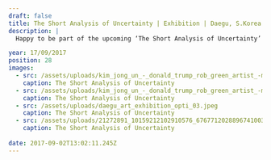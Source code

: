 ```yaml
---
draft: false
title: The Short Analysis of Uncertainty | Exhibition | Daegu, S.Korea
description: |
  Happy to be part of the upcoming ‘The Short Analysis of Uncertainty’ Exhibition, Daegu S.Korea - Twelve Artists, Twelve Days. Daegu Jung-gu Dalgubuldaero 2232-25

year: 17/09/2017
position: 28
images:
  - src: /assets/uploads/kim_jong_un_-_donald_trump_rob_green_artist_-mmint-uk_daegu_art_exhibition_opti.jpeg
    caption: The Short Analysis of Uncertainty   
  - src: /assets/uploads/kim_jong_un_-_donald_trump_rob_green_artist_-mmint-uk_daegu_art_exhibition_opti_02.jpeg
    caption: The Short Analysis of Uncertainty
  - src: /assets/uploads/daegu_art_exhibition_opti_03.jpeg
    caption: The Short Analysis of Uncertainty   
  - src: /assets/uploads/21272891_10159212102910576_6767712028896741003_o.jpeg
    caption: The Short Analysis of Uncertainty    
  
date: 2017-09-02T13:02:11.245Z
---
```

